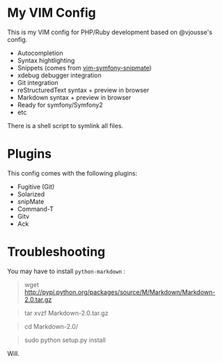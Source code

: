 My VIM Config
=============

This is my VIM config for PHP/Ruby development based on @vjousse's config.

* Autocompletion
* Syntax hightlighting
* Snippets (comes from [vim-symfony-snipmate](https://github.com/themouette/vim-symfony-snipmate))
* xdebug debugger integration
* Git integration
* reStructuredText syntax + preview in browser
* Markdown syntax + preview in browser
* Ready for symfony/Symfony2
* etc

There is a shell script to symlink all files.


Plugins
=======

This config comes with the following plugins:

* Fugitive (Git)
* Solarized
* snipMate
* Command-T
* Gitv
* Ack


Troubleshooting
===============

You may have to install `python-markdown` :

  > wget http://pypi.python.org/packages/source/M/Markdown/Markdown-2.0.tar.gz

  > tar xvzf Markdown-2.0.tar.gz

  > cd Markdown-2.0/

  > sudo python setup.py install


Will.
